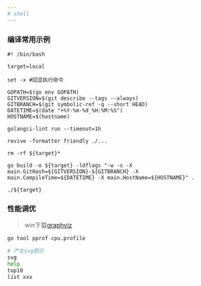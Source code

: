 ```yaml
---
# shell
---
```



### 编译常用示例

```shell
#! /bin/bash

target=local

set -x #回显执行命令

GOPATH=$(go env GOPATH)
GITVERSION=$(git describe --tags --always)
GITBRANCH=$(git symbolic-ref -q --short HEAD)
DATETIME=$(date "+%Y-%m-%d_%H:%M:%S")
HOSTNAME=$(hostname)

golangci-lint run --timeout=1h

revive -formatter friendly ./...

rm -rf ${target}*

go build -o ${target} -ldflags "-w -s -X main.GitHash=${GITVERSION}-${GITBRANCH} -X main.CompileTime=${DATETIME} -X main.HostName=${HOSTNAME}" .

./${target}
```

### 性能调优

> win下载[graphviz](https://graphviz.org/download/)

```bash
go tool pprof cpu.profile

# 产生svg图示
svg
help
top10
list xxx
```
